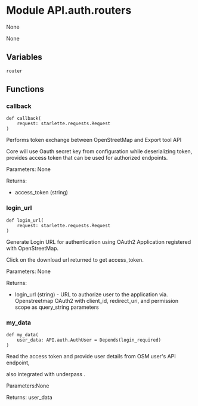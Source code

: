 # Module API.auth.routers

None

None

## Variables

```python3
router
```

## Functions

    
### callback

```python3
def callback(
    request: starlette.requests.Request
)
```

    
Performs token exchange between OpenStreetMap and Export tool API

Core will use Oauth secret key from configuration while deserializing token,
provides access token that can be used for authorized endpoints.

Parameters: None

Returns:
- access_token (string)

    
### login_url

```python3
def login_url(
    request: starlette.requests.Request
)
```

    
Generate Login URL for authentication using OAuth2 Application registered with OpenStreetMap.

Click on the download url returned to get access_token.

Parameters: None

Returns:
- login_url (string) - URL to authorize user to the application via. Openstreetmap
    OAuth2 with client_id, redirect_uri, and permission scope as query_string parameters

    
### my_data

```python3
def my_data(
    user_data: API.auth.AuthUser = Depends(login_required)
)
```

    
Read the access token and provide  user details from OSM user's API endpoint,

also integrated with underpass .

Parameters:None

Returns: user_data